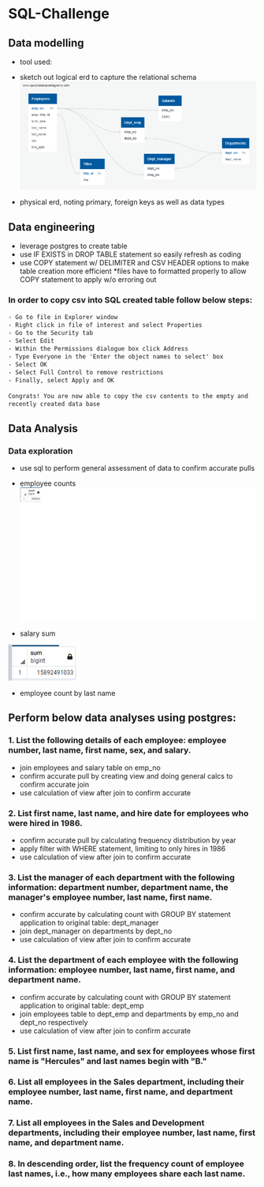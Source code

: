 # SQL-Challenge

## Data modelling
- tool used:
- sketch out logical erd to capture the relational schema
![](/ERD/Pewlett%20Hackard%20ERD%20-%20Logical.png)


- physical erd, noting primary, foreign keys as well as data types

## Data engineering
- leverage postgres to create table
- use IF EXISTS in DROP TABLE statement so easily refresh as coding
- use COPY statement w/ DELIMITER and CSV HEADER options to make table creation more efficient
*files have to formatted properly to allow COPY statement to apply w/o erroring out

### In order to copy csv into SQL created table follow below steps:
    - Go to file in Explorer window
    - Right click in file of interest and select Properties
    - Go to the Security tab
    - Select Edit
    - Within the Permissions dialogue box click Address
    - Type Everyone in the 'Enter the object names to select' box
    - Select OK
    - Select Full Control to remove restrictions
    - Finally, select Apply and OK

    Congrats! You are now able to copy the csv contents to the empty and recently created data base

## Data Analysis
### Data exploration
- use sql to perform general assessment of data to confirm accurate pulls
- employee counts
![](/Images/CountEmployeesTable.png)

- salary sum

![](/Images/SalaryTotalSalaryTableTest.png)

- employee count by last name



## Perform below data analyses using postgres:
### 1. List the following details of each employee: employee number, last name, first name, sex, and salary.
- join employees and salary table on emp_no
- confirm accurate pull by creating view and doing general calcs to confirm accurate join
- use calculation of view after join to confirm accurate

### 2. List first name, last name, and hire date for employees who were hired in 1986.
- confirm accurate pull by calculating frequency distribution by year
- apply filter with WHERE statement, limiting to only hires in 1986
- use calculation of view after join to confirm accurate


### 3. List the manager of each department with the following information: department number, department name, the manager's employee number, last name, first name.
- confirm accurate by calculating count with GROUP BY statement application to original table: dept_manager
- join dept_manager on departments by dept_no
- use calculation of view after join to confirm accurate

### 4. List the department of each employee with the following information: employee number, last name, first name, and department name.
- confirm accurate by calculating count with GROUP BY statement application to original table: dept_emp
- join employees table to dept_emp and departments by emp_no and dept_no respectively
- use calculation of view after join to confirm accurate


### 5. List first name, last name, and sex for employees whose first name is "Hercules" and last names begin with "B."

### 6. List all employees in the Sales department, including their employee number, last name, first name, and department name.

### 7. List all employees in the Sales and Development departments, including their employee number, last name, first name, and department name.

### 8. In descending order, list the frequency count of employee last names, i.e., how many employees share each last name.

